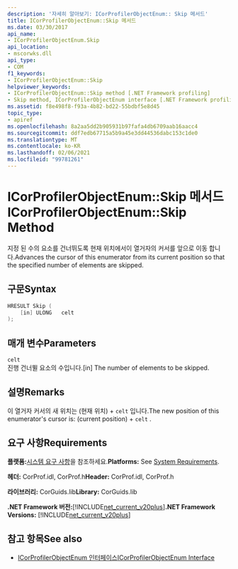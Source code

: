```yaml
---
description: '자세히 알아보기: ICorProfilerObjectEnum:: Skip 메서드'
title: ICorProfilerObjectEnum::Skip 메서드
ms.date: 03/30/2017
api_name:
- ICorProfilerObjectEnum.Skip
api_location:
- mscorwks.dll
api_type:
- COM
f1_keywords:
- ICorProfilerObjectEnum::Skip
helpviewer_keywords:
- ICorProfilerObjectEnum::Skip method [.NET Framework profiling]
- Skip method, ICorProfilerObjectEnum interface [.NET Framework profiling]
ms.assetid: f8e498f8-f93a-4b82-bd22-55bdbf5e8d45
topic_type:
- apiref
ms.openlocfilehash: 8a2aa5dd2b905931b97fafa4db6709aab16aacc4
ms.sourcegitcommit: ddf7edb67715a5b9a45e3dd44536dabc153c1de0
ms.translationtype: MT
ms.contentlocale: ko-KR
ms.lasthandoff: 02/06/2021
ms.locfileid: "99781261"
---
```

# <a name="icorprofilerobjectenumskip-method"></a><span data-ttu-id="ab49b-103">ICorProfilerObjectEnum::Skip 메서드</span><span class="sxs-lookup"><span data-stu-id="ab49b-103">ICorProfilerObjectEnum::Skip Method</span></span>

<span data-ttu-id="ab49b-104">지정 된 수의 요소를 건너뛰도록 현재 위치에서이 열거자의 커서를 앞으로 이동 합니다.</span><span class="sxs-lookup"><span data-stu-id="ab49b-104">Advances the cursor of this enumerator from its current position so that the specified number of elements are skipped.</span></span>  
  
## <a name="syntax"></a><span data-ttu-id="ab49b-105">구문</span><span class="sxs-lookup"><span data-stu-id="ab49b-105">Syntax</span></span>  
  
```cpp  
HRESULT Skip (  
    [in] ULONG   celt  
);  
```  
  
## <a name="parameters"></a><span data-ttu-id="ab49b-106">매개 변수</span><span class="sxs-lookup"><span data-stu-id="ab49b-106">Parameters</span></span>  

 `celt`  
 <span data-ttu-id="ab49b-107">진행 건너뛸 요소의 수입니다.</span><span class="sxs-lookup"><span data-stu-id="ab49b-107">[in] The number of elements to be skipped.</span></span>  
  
## <a name="remarks"></a><span data-ttu-id="ab49b-108">설명</span><span class="sxs-lookup"><span data-stu-id="ab49b-108">Remarks</span></span>  

 <span data-ttu-id="ab49b-109">이 열거자 커서의 새 위치는 (현재 위치) + `celt` 입니다.</span><span class="sxs-lookup"><span data-stu-id="ab49b-109">The new position of this enumerator's cursor is: (current position) + `celt` .</span></span>  
  
## <a name="requirements"></a><span data-ttu-id="ab49b-110">요구 사항</span><span class="sxs-lookup"><span data-stu-id="ab49b-110">Requirements</span></span>  

 <span data-ttu-id="ab49b-111">**플랫폼:**[시스템 요구 사항](../../get-started/system-requirements.md)을 참조하세요.</span><span class="sxs-lookup"><span data-stu-id="ab49b-111">**Platforms:** See [System Requirements](../../get-started/system-requirements.md).</span></span>  
  
 <span data-ttu-id="ab49b-112">**헤더:** CorProf.idl, CorProf.h</span><span class="sxs-lookup"><span data-stu-id="ab49b-112">**Header:** CorProf.idl, CorProf.h</span></span>  
  
 <span data-ttu-id="ab49b-113">**라이브러리:** CorGuids.lib</span><span class="sxs-lookup"><span data-stu-id="ab49b-113">**Library:** CorGuids.lib</span></span>  
  
 <span data-ttu-id="ab49b-114">**.NET Framework 버전:**[!INCLUDE[net_current_v20plus](../../../../includes/net-current-v20plus-md.md)]</span><span class="sxs-lookup"><span data-stu-id="ab49b-114">**.NET Framework Versions:** [!INCLUDE[net_current_v20plus](../../../../includes/net-current-v20plus-md.md)]</span></span>  
  
## <a name="see-also"></a><span data-ttu-id="ab49b-115">참고 항목</span><span class="sxs-lookup"><span data-stu-id="ab49b-115">See also</span></span>

- [<span data-ttu-id="ab49b-116">ICorProfilerObjectEnum 인터페이스</span><span class="sxs-lookup"><span data-stu-id="ab49b-116">ICorProfilerObjectEnum Interface</span></span>](icorprofilerobjectenum-interface.md)
